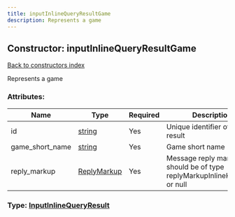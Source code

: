 ```yaml
---
title: inputInlineQueryResultGame
description: Represents a game
---
```

## Constructor: inputInlineQueryResultGame  
[Back to constructors index](index.md)



Represents a game

### Attributes:

| Name     |    Type       | Required | Description |
|----------|---------------|----------|-------------|
|id|[string](../types/string.md) | Yes|Unique identifier of this result|
|game\_short\_name|[string](../types/string.md) | Yes|Game short name|
|reply\_markup|[ReplyMarkup](../types/ReplyMarkup.md) | Yes|Message reply markup, should be of type replyMarkupInlineKeyboard or null|



### Type: [InputInlineQueryResult](../types/InputInlineQueryResult.md)


